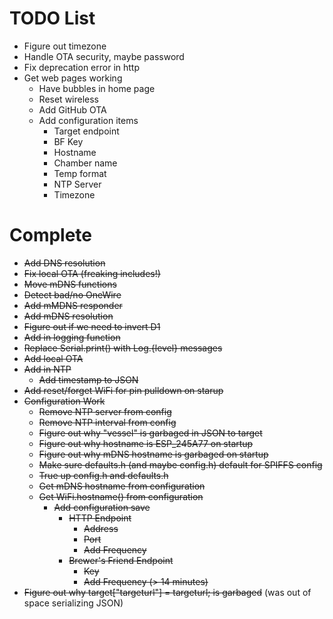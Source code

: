 # TODO List

- Figure out timezone
- Handle OTA security, maybe password
- Fix deprecation error in http
- Get web pages working
    - Have bubbles in home page
    - Reset wireless
    - Add GitHub OTA
    - Add configuration items
        - Target endpoint
        - BF Key
        - Hostname
        - Chamber name
        - Temp format
        - NTP Server
        - Timezone

# Complete

- ~~Add DNS resolution~~
- ~~Fix local OTA (freaking includes!)~~
- ~~Move mDNS functions~~
- ~~Detect bad/no OneWire~~
- ~~Add mMDNS responder~~
- ~~Add mDNS resolution~~
- ~~Figure out if we need to invert D1~~
- ~~Add in logging function~~
- ~~Replace Serial.print() with Log.{level} messages~~
- ~~Add local OTA~~
- ~~Add in NTP~~
    - ~~Add timestamp to JSON~~
- ~~Add reset/forget WiFi for pin pulldown on starup~~
- ~~Configuration Work~~
    - ~~Remove NTP server from config~~
    - ~~Remove NTP interval from config~~
    - ~~Figure out why "vessel" is garbaged in JSON to target~~
    - ~~Figure out why hostname is ESP_245A77 on startup~~
    - ~~Figure out why mDNS hostname is garbaged on startup~~
    - ~~Make sure defaults.h (and maybe config.h) default for SPIFFS config~~
    - ~~True up config.h and defaults.h~~
    - ~~Get mDNS hostname from configuration~~
    - ~~Get WiFi.hostname() from configuration~~
      - ~~Add configuration save~~
        - ~~HTTP Endpoint~~
            - ~~Address~~
            - ~~Port~~
            - ~~Add Frequency~~
        - ~~Brewer's Friend Endpoint~~
            - ~~Key~~
            - ~~Add Frequency (> 14 minutes)~~
- ~~Figure out why target["targeturl"] = targeturl; is garbaged~~ (was out of space serializing JSON)